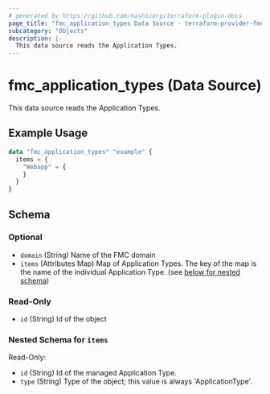 ```yaml
---
# generated by https://github.com/hashicorp/terraform-plugin-docs
page_title: "fmc_application_types Data Source - terraform-provider-fmc"
subcategory: "Objects"
description: |-
  This data source reads the Application Types.
---
```


# fmc_application_types (Data Source)

This data source reads the Application Types.

## Example Usage

```terraform
data "fmc_application_types" "example" {
  items = {
    "Webapp" = {
    }
  }
}
```

<!-- schema generated by tfplugindocs -->
## Schema

### Optional

- `domain` (String) Name of the FMC domain
- `items` (Attributes Map) Map of Application Types. The key of the map is the name of the individual Application Type. (see [below for nested schema](#nestedatt--items))

### Read-Only

- `id` (String) Id of the object

<a id="nestedatt--items"></a>
### Nested Schema for `items`

Read-Only:

- `id` (String) Id of the managed Application Type.
- `type` (String) Type of the object; this value is always 'ApplicationType'.
